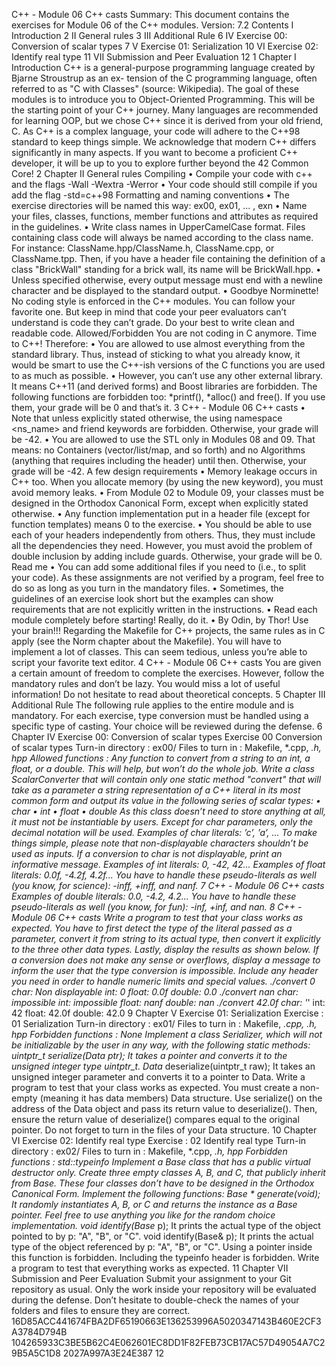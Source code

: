 C++ - Module 06
C++ casts
Summary:
This document contains the exercises for Module 06 of the C++ modules.
Version: 7.2
Contents
I Introduction 2
II General rules 3
III Additional Rule 6
IV Exercise 00: Conversion of scalar types 7
V Exercise 01: Serialization 10
VI Exercise 02: Identify real type 11
VII Submission and Peer Evaluation 12
1
Chapter I
Introduction
C++ is a general-purpose programming language created by Bjarne Stroustrup as an ex-
tension of the C programming language, often referred to as "C with Classes" (source:
Wikipedia).
The goal of these modules is to introduce you to Object-Oriented Programming.
This will be the starting point of your C++ journey. Many languages are recommended
for learning OOP, but we chose C++ since it is derived from your old friend, C. As C++
is a complex language, your code will adhere to the C++98 standard to keep things
simple.
We acknowledge that modern C++ differs significantly in many aspects. If you want
to become a proficient C++ developer, it will be up to you to explore further beyond the
42 Common Core!
2
Chapter II
General rules
Compiling
• Compile your code with c++ and the flags -Wall -Wextra -Werror
• Your code should still compile if you add the flag -std=c++98
Formatting and naming conventions
• The exercise directories will be named this way: ex00, ex01, ... , exn
• Name your files, classes, functions, member functions and attributes as required in
the guidelines.
• Write class names in UpperCamelCase format. Files containing class code will
always be named according to the class name. For instance:
ClassName.hpp/ClassName.h, ClassName.cpp, or ClassName.tpp. Then, if you
have a header file containing the definition of a class "BrickWall" standing for a
brick wall, its name will be BrickWall.hpp.
• Unless specified otherwise, every output message must end with a newline character
and be displayed to the standard output.
• Goodbye Norminette! No coding style is enforced in the C++ modules. You can
follow your favorite one. But keep in mind that code your peer evaluators can’t
understand is code they can’t grade. Do your best to write clean and readable code.
Allowed/Forbidden
You are not coding in C anymore. Time to C++! Therefore:
• You are allowed to use almost everything from the standard library. Thus, instead
of sticking to what you already know, it would be smart to use the C++-ish versions
of the C functions you are used to as much as possible.
• However, you can’t use any other external library. It means C++11 (and derived
forms) and Boost libraries are forbidden. The following functions are forbidden
too: *printf(), *alloc() and free(). If you use them, your grade will be 0 and
that’s it.
3
C++ - Module 06 C++ casts
• Note that unless explicitly stated otherwise, the using namespace <ns_name> and
friend keywords are forbidden. Otherwise, your grade will be -42.
• You are allowed to use the STL only in Modules 08 and 09. That means:
no Containers (vector/list/map, and so forth) and no Algorithms (anything that
requires including the <algorithm> header) until then. Otherwise, your grade will
be -42.
A few design requirements
• Memory leakage occurs in C++ too. When you allocate memory (by using the new
keyword), you must avoid memory leaks.
• From Module 02 to Module 09, your classes must be designed in the Orthodox
Canonical Form, except when explicitly stated otherwise.
• Any function implementation put in a header file (except for function templates)
means 0 to the exercise.
• You should be able to use each of your headers independently from others. Thus,
they must include all the dependencies they need. However, you must avoid the
problem of double inclusion by adding include guards. Otherwise, your grade will
be 0.
Read me
• You can add some additional files if you need to (i.e., to split your code). As these
assignments are not verified by a program, feel free to do so as long as you turn in
the mandatory files.
• Sometimes, the guidelines of an exercise look short but the examples can show
requirements that are not explicitly written in the instructions.
• Read each module completely before starting! Really, do it.
• By Odin, by Thor! Use your brain!!!
Regarding the Makefile for C++ projects, the same rules as in C apply
(see the Norm chapter about the Makefile).
You will have to implement a lot of classes. This can seem tedious,
unless you’re able to script your favorite text editor.
4
C++ - Module 06 C++ casts
You are given a certain amount of freedom to complete the exercises.
However, follow the mandatory rules and don’t be lazy. You would
miss a lot of useful information! Do not hesitate to read about
theoretical concepts.
5
Chapter III
Additional Rule
The following rule applies to the entire module and is mandatory.
For each exercise, type conversion must be handled using a specific type of casting.
Your choice will be reviewed during the defense.
6
Chapter IV
Exercise 00: Conversion of scalar
types
Exercise 00
Conversion of scalar types
Turn-in directory : ex00/
Files to turn in : Makefile, *.cpp, *.h, hpp
Allowed functions : Any function to convert from a string to an int, a float,
or a double. This will help, but won’t do the whole job.
Write a class ScalarConverter that will contain only one static method "convert"
that will take as a parameter a string representation of a C++ literal in its most common
form and output its value in the following series of scalar types:
• char
• int
• float
• double
As this class doesn’t need to store anything at all, it must not be instantiable by users.
Except for char parameters, only the decimal notation will be used.
Examples of char literals: ’c’, ’a’, ...
To make things simple, please note that non-displayable characters shouldn’t be used as
inputs. If a conversion to char is not displayable, print an informative message.
Examples of int literals: 0, -42, 42...
Examples of float literals: 0.0f, -4.2f, 4.2f...
You have to handle these pseudo-literals as well (you know, for science): -inff, +inff,
and nanf.
7
C++ - Module 06 C++ casts
Examples of double literals: 0.0, -4.2, 4.2...
You have to handle these pseudo-literals as well (you know, for fun): -inf, +inf, and
nan.
8
C++ - Module 06 C++ casts
Write a program to test that your class works as expected.
You have to first detect the type of the literal passed as a parameter, convert it from
string to its actual type, then convert it explicitly to the three other data types. Lastly,
display the results as shown below.
If a conversion does not make any sense or overflows, display a message to inform
the user that the type conversion is impossible. Include any header you need in order to
handle numeric limits and special values.
./convert 0
char: Non displayable
int: 0
float: 0.0f
double: 0.0
./convert nan
char: impossible
int: impossible
float: nanf
double: nan
./convert 42.0f
char: '*'
int: 42
float: 42.0f
double: 42.0
9
Chapter V
Exercise 01: Serialization
Exercise : 01
Serialization
Turn-in directory : ex01/
Files to turn in : Makefile, *.cpp, *.h, hpp
Forbidden functions : None
Implement a class Serializer, which will not be initializable by the user in any way,
with the following static methods:
uintptr_t serialize(Data* ptr);
It takes a pointer and converts it to the unsigned integer type uintptr_t.
Data* deserialize(uintptr_t raw);
It takes an unsigned integer parameter and converts it to a pointer to Data.
Write a program to test that your class works as expected.
You must create a non-empty (meaning it has data members) Data structure.
Use serialize() on the address of the Data object and pass its return value to
deserialize(). Then, ensure the return value of deserialize() compares equal to the
original pointer.
Do not forget to turn in the files of your Data structure.
10
Chapter VI
Exercise 02: Identify real type
Exercise : 02
Identify real type
Turn-in directory : ex02/
Files to turn in : Makefile, *.cpp, *.h, hpp
Forbidden functions : std::typeinfo
Implement a Base class that has a public virtual destructor only. Create three empty
classes A, B, and C, that publicly inherit from Base.
These four classes don’t have to be designed in the Orthodox
Canonical Form.
Implement the following functions:
Base * generate(void);
It randomly instantiates A, B, or C and returns the instance as a Base pointer. Feel free
to use anything you like for the random choice implementation.
void identify(Base* p);
It prints the actual type of the object pointed to by p: "A", "B", or "C".
void identify(Base& p);
It prints the actual type of the object referenced by p: "A", "B", or "C". Using a pointer
inside this function is forbidden.
Including the typeinfo header is forbidden.
Write a program to test that everything works as expected.
11
Chapter VII
Submission and Peer Evaluation
Submit your assignment to your Git repository as usual. Only the work inside your
repository will be evaluated during the defense. Don’t hesitate to double-check the names
of your folders and files to ensure they are correct.
16D85ACC441674FBA2DF65190663E136253996A5020347143B460E2CF3A3784D794B
104265933C3BE5B62C4E062601EC8DD1F82FEB73CB17AC57D49054A7C29B5A5C1D8
2027A997A3E24E387
12
